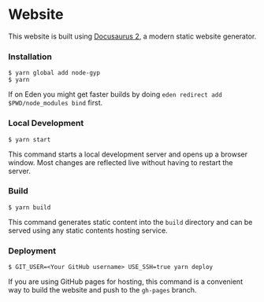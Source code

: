 # Website

This website is built using [Docusaurus 2](https://docusaurus.io/), a modern static website generator.

### Installation

```
$ yarn global add node-gyp
$ yarn
```

If on Eden you might get faster builds by doing `eden redirect add $PWD/node_modules bind` first.

### Local Development

```
$ yarn start
```

This command starts a local development server and opens up a browser window. Most changes are reflected live without having to restart the server.

### Build

```
$ yarn build
```

This command generates static content into the `build` directory and can be served using any static contents hosting service.

### Deployment

```
$ GIT_USER=<Your GitHub username> USE_SSH=true yarn deploy
```

If you are using GitHub pages for hosting, this command is a convenient way to build the website and push to the `gh-pages` branch.
